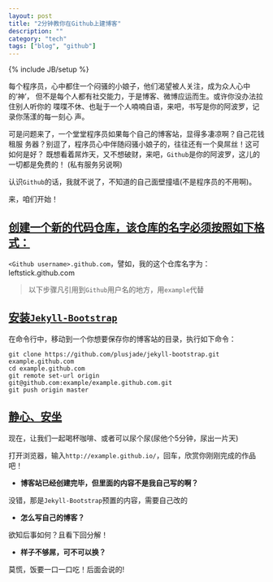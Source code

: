 ```yaml
---
layout: post
title: "2分钟教你在Github上建博客"
description: ""
category: "tech"
tags: ["blog", "github"]
---
```

{% include JB/setup %}

每个程序员，心中都住一个闷骚的小娘子，他们渴望被人关注，成为众人心中的‘神’，
但不是每个人都有社交能力，于是博客、微博应运而生。或许你没办法拉住别人听你的
喋喋不休、也耻于一个人喃喃自语，来吧，书写是你的阿波罗，记录你荡漾的每一刻心
声。

可是问题来了，一个堂堂程序员如果每个自己的博客站，显得多凄凉啊？自己花钱租服
务器？别逗了，程序员心中伴随闷骚小娘子的，往往还有一个臭屌丝！这可如何是好？
既想看着屌炸天，又不想破财，来吧，`Github`是你的阿波罗，这儿的一切都是免费的！
(私有服务另说啊)

认识`Github`的话，我就不说了，不知道的自己面壁撞墙(不是程序员的不用啊)。

来，咱们开始！

## [创建一个新的代码仓库，该仓库的名字必须按照如下格式：](#step-one) ##

`<Github username>.github.com`，譬如，我的这个仓库名字为：leftstick.github.com

> 以下步骤凡引用到`Github`用户名的地方，用`example`代替

## [安装`Jekyll-Bootstrap`](#step-two) ##

在命令行中，移动到一个你想要保存你的博客站的目录，执行如下命令：

    git clone https://github.com/plusjade/jekyll-bootstrap.git example.github.com
    cd example.github.com
    git remote set-url origin git@github.com:example/example.github.com.git
    git push origin master

## [静心、安坐](#step-three) ##
    
现在，让我们一起喝杯咖啡、或者可以尿个尿(尿他个5分钟，尿出一片天)

打开浏览器，输入`http://example.github.io/`，回车，欣赏你刚刚完成的作品吧！


- **博客站已经创建完毕，但里面的内容不是我自己写的啊？**
    
没错，那是`Jekyll-Bootstrap`预置的内容，需要自己改的

- **怎么写自己的博客？**
    
欲知后事如何？且看下回分解！

- **样子不够屌，可不可以换？**
  
莫慌，饭要一口一口吃！后面会说的!